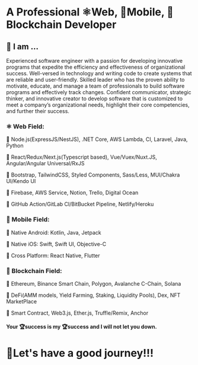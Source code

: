 # A Professional ⚛️Web, 📱Mobile, 🦊Blockchain Developer

## 🎉 I am ...
Experienced software engineer with a passion for developing innovative programs that expedite the efficiency and effectiveness of organizational success. Well-versed in technology and writing code to create systems that are reliable and user-friendly. Skilled leader who has the proven ability to motivate, educate, and manage a team of professionals to build software programs and effectively track changes.  Confident communicator, strategic thinker, and innovative creator to develop software that is customized to meet a company’s organizational needs, highlight their core competencies, and further their success.

### ⚛️ Web Field:

📌 Node.js(ExpressJS/NestJS), .NET Core, AWS Lambda, CI, Laravel, Java, Python

📌 React/Redux/Next.js(Typescript based), Vue/Vuex/Nuxt.JS, Angular/Angular Universal/RxJS

📌 Bootstrap, TailwindCSS, Styled Components, Sass/Less, MUI/Chakra UI/Kendo UI

📌 Firebase, AWS Service, Notion, Trello, Digital Ocean

📌 GitHub Action/GitLab CI/BitBucket Pipeline, Netlify/Heroku

### 📱 Mobile Field:

📌 Native Android: Kotlin, Java, Jetpack

📌 Native iOS: Swift, Swift UI, Objective-C

📌 Cross Platform: React Native, Flutter

### 🦊 Blockchain Field:

📌 Ethereum, Binance Smart Chain, Polygon, Avalanche C-Chain, Solana

📌 DeFi(AMM models, Yield Farming, Staking, Liquidity Pools), Dex, NFT MarketPlace

📌 Smart Contract, Web3.js, Ether.js, Truffle/Remix, Anchor


#### Your 🏆success is my 🏆success and I will not let you down.

# 🚀Let's have a good journey!!!

<!--
**TMSoftSolution/TMSoftSolution** is a ✨ _special_ ✨ repository because its `README.md` (this file) appears on your GitHub profile.

Here are some ideas to get you started:

- 🔭 I’m currently working on ...
- 🌱 I’m currently learning ...
- 👯 I’m looking to collaborate on ...
- 🤔 I’m looking for help with ...
- 💬 Ask me about ...
- 📫 How to reach me: ...
- 😄 Pronouns: ...
- ⚡ Fun fact: ...
-->
